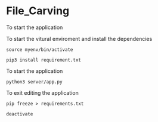 # File_Carving

To start the application

To start the vitural enviroment and install the dependencies
``` 
source myenv/bin/activate

pip3 install requirement.txt
```

To start the application

```
python3 server/app.py
```

To exit editing the application
```
pip freeze > requirements.txt

deactivate
```